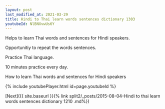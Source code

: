 ```yaml
---
layout: post
last_modified_at: 2021-03-29
title: Hindi to Thai learn words sentences dictionary 1303 
youtubeId: NlBNXvwUs6Y
---
```

 
 
Helps to learn Thai words and sentences for Hindi speakers.

Opportunitiy to repeat the words sentences. 

Practice Thai language. 
 
10 minutes practice every day. 
 
How to learn Thai words and sentences for Hindi speakers 
 
{% include youtubePlayer.html id=page.youtubeId %}
 
 
[Next]({{ site.baseurl }}{% link  split2/_posts/2015-08-04-Hindi to thai learn words sentences dictionary 1210 .md%})
 
